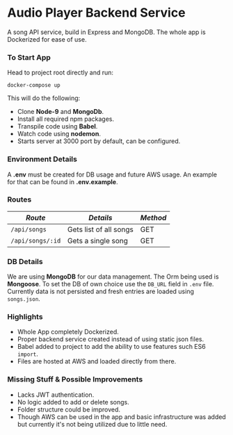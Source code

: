 
# Audio Player Backend Service
A song API service, build in Express and MongoDB.
The whole app is Dockerized for ease of use.

### To Start App 
Head to project root directly  and run:
```
docker-compose up
```
This will do the following:
- Clone **Node-9** and **MongoDb**.
- Install all required npm packages.
- Transpile code using **Babel**.
- Watch code using **nodemon**.
- Starts server at 3000 port by default, can be configured.

### Environment Details
A **.env** must be created for DB usage and future AWS usage.
An example for that can be found in **.env.example**.

### Routes
|*Route* | *Details* | *Method* |
--- | --- | --- |
`/api/songs` | Gets list of all songs | GET
`/api/songs/:id`| Gets a single song | GET

### DB Details
We are using **MongoDB** for our data management. The Orm being used is **Mongoose**. To set the DB of own choice use the `DB_URL` field in `.env` file.
Currently data is not persisted and fresh entries are loaded using `songs.json`.

### Highlights
- Whole App completely Dockerized.
- Proper backend service created instead of using static json files.
- Babel added to project to add the ability to use features such ES6 `import`.
- Files are hosted at AWS and loaded directly from there.

### Missing Stuff & Possible Improvements
- Lacks JWT authentication.
- No logic added to add or delete songs.
- Folder structure could be improved.
- Though AWS can be used in the app and basic infrastructure was added but currently it's not being utilized due to little need.